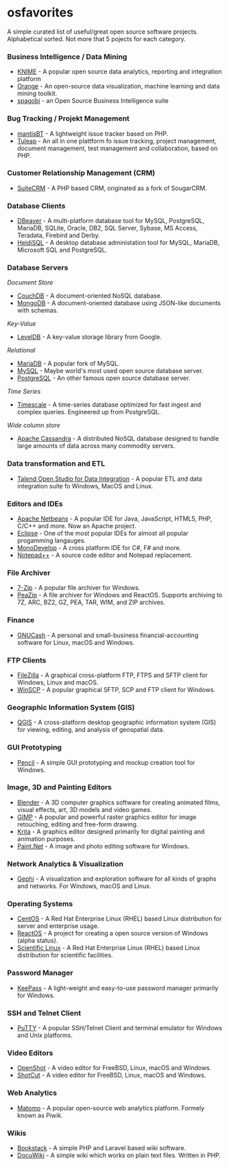 # osfavorites
A simple curated list of useful/great open source software projects. Alphabetical sorted. Not more that 5 pojects for each category.

### Business Intelligence / Data Mining
* [KNIME](https://www.knime.com/) - A popular open source data analytics, reporting and integration platform
* [Orange](https://orange.biolab.si/) - An open-source data visualization, machine learning and data mining toolkit.
* [spagobi](http://www.spagobi.org/) - an Open Source Business Intelligence suite

### Bug Tracking / Projekt Management
* [mantisBT](http://www.mantisbt.org/) - A lightweight issue tracker based on PHP.
* [Tuleap](https://www.tuleap.org/) - An all in one plattform fo issue tracking, project management, document management, test management and collaboration, based on PHP.

### Customer Relationship Management (CRM)
* [SuiteCRM](https://suitecrm.com/) - A PHP based CRM, originated as a fork of SougarCRM.

### Database Clients
* [DBeaver](https://dbeaver.jkiss.org/) - A multi-platform database tool for MySQL, PostgreSQL, MariaDB, SQLite, Oracle, DB2, SQL Server, Sybase, MS Access, Teradata, Firebird and Derby.
* [HeidiSQL](https://www.heidisql.com/) - A desktop database administation tool for MySQL, MariaDB, Microsoft SQL and PostgreSQL.

### Database Servers
*Document Store*
* [CouchDB](http://couchdb.apache.org/) - A document-oriented NoSQL database.
* [MongoDB](https://www.mongodb.com/) - A document-oriented database using JSON-like documents with schemas. 

*Key-Value*
* [LevelDB](https://github.com/google/leveldb) -  A key-value storage library from Google.

*Relational* 
* [MariaDB](http://mariadb.org/) - A popular fork of MySQL.
* [MySQL](https://dev.mysql.com/downloads/) - Maybe world's most used open source database server.
* [PostgreSQL](https://www.postgresql.org/) - An other famous open source database server.

*Time Series*
* [Timescale](http://www.timescale.com/) - A time-series database optimized for fast ingest and complex queries. Engineered up from PostgreSQL.

*Wide column store*
* [Apache Cassandra](http://cassandra.apache.org/) - A distributed NoSQL database designed to handle large amounts of data across many commodity servers.

### Data transformation and ETL
* [Talend Open Studio for Data Integration](https://www.talend.com/products/data-integration/data-integration-open-studio/) - A popular ETL and data integration suite fo Windows, MacOS and Linux.

### Editors and IDEs
* [Apache Netbeans](http://netbeans.apache.org/) - A popular IDE for Java, JavaScript, HTML5, PHP, C/C++ and more. Now an Apache project.
* [Eclipse](https://www.eclipse.org/) - One of the most popular IDEs for almost all popular progamming langauges.
* [MonoDevelop](http://www.monodevelop.com/) - A cross platform IDE for C#, F# and more.
* [Notepad++](https://notepad-plus-plus.org/) - A source code editor and Notepad replacement.

### File Archiver
* [7-Zip](http://7-zip.org/) - A popular file archiver for Windows.
* [PeaZip](http://www.peazip.org/) - A file archiver for Windows and ReactOS. Supports archiving to 7Z, ARC, BZ2, GZ, PEA, TAR, WIM, and ZIP archives.

### Finance
* [GNUCash](http://www.gnucash.org/) - A personal and small-business financial-accounting software for Linux, macOS and Windows.

### FTP Clients
* [FileZilla](https://filezilla-project.org/) - A graphical cross-platform FTP, FTPS and SFTP client for Windows, Linux and macOS.
* [WinSCP](https://winscp.net/) - A popular graphical SFTP, SCP and FTP client for Windows.

### Geographic Information System (GIS)
* [QGIS](https://qgis.org/en/site/) - A cross-platform desktop geographic information system (GIS) for viewing, editing, and analysis of geospatial data.

### GUI Prototyping
* [Pencil](http://pencil.evolus.vn/) - A simple GUI prototyping and mockup creation tool for Windows.

### Image, 3D and Painting Editors
* [Blender](https://www.blender.org/) - A 3D computer graphics software for creating animated films, visual effects, art, 3D models and video games.
* [GIMP](https://www.gimp.org/) - A popular and powerful raster graphics editor for image retouching, editing and free-form drawing. 
* [Krita](https://krita.org/en/) - A graphics editor designed primarily for digital painting and animation purposes.
* [Paint.Net](https://www.getpaint.net/) - A image and photo editing software for Windows.

### Network Analytics & Visualization
* [Gephi](https://gephi.org/) - A visualization and exploration software for all kinds of graphs and networks. For Windows, macOS and Linux.

### Operating Systems
* [CentOS](https://www.centos.org/) - A Red Hat Enterprise Linux (RHEL) based Linux distribution for server and enterprise usage.
* [ReactOS](http://reactos.org/) - A project for creating a open source version of Windows (alpha status).
* [Scientific Linux](https://www.scientificlinux.org/) - A Red Hat Enterprise Linux (RHEL) based Linux distribution for scientific facilities.

### Password Manager
* [KeePass](https://keepass.info/) - A light-weight and easy-to-use password manager primarily for Windows.

### SSH and Telnet Client
* [PuTTY](https://www.chiark.greenend.org.uk/~sgtatham/putty/) - A popular SSH/Telnet Client and terminal emulator for Windows and Unix platforms.

### Video Editors
* [OpenShot](https://www.openshot.org/) - A video editor for FreeBSD, Linux, macOS and Windows.
* [ShotCut](https://shotcut.org/) - A video editor for FreeBSD, Linux, macOS and Windows.

### Web Analytics
* [Matomo](https://matomo.org/) - A popular open-source web analytics platform. Formely known as Piwik.

### Wikis
* [Bookstack](https://www.bookstackapp.com/) - A simple PHP and Laravel based wiki software.
* [DocuWiki](https://www.dokuwiki.org/) - A simple wiki which works on plain text files. Written in PHP.
